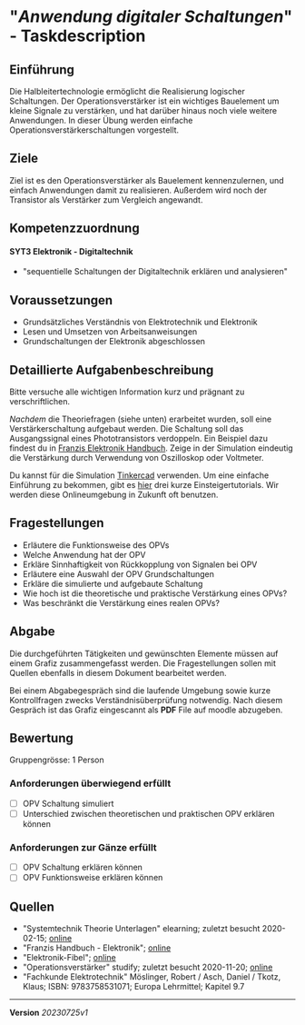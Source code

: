 # "*Anwendung digitaler Schaltungen*" - Taskdescription

## Einführung
Die Halbleitertechnologie ermöglicht die Realisierung logischer Schaltungen. Der Operationsverstärker ist ein wichtiges Bauelement um kleine Signale zu verstärken, und hat darüber hinaus noch viele weitere Anwendungen. In dieser Übung werden einfache Operationsverstärkerschaltungen vorgestellt.

## Ziele
Ziel ist es den Operationsverstärker als Bauelement kennenzulernen, und einfach Anwendungen damit zu realisieren. Außerdem wird noch der Transistor als Verstärker zum Vergleich angewandt. 

## Kompetenzzuordnung

#### SYT3 Elektronik - Digitaltechnik

* "sequentielle Schaltungen der Digitaltechnik erklären und analysieren"

## Voraussetzungen

* Grundsätzliches Verständnis von Elektrotechnik und Elektronik
* Lesen und Umsetzen von Arbeitsanweisungen
* Grundschaltungen der Elektronik abgeschlossen

## Detaillierte Aufgabenbeschreibung
Bitte versuche alle wichtigen Information kurz und prägnant zu verschriftlichen.

*Nachdem* die Theoriefragen (siehe unten) erarbeitet wurden, soll eine Verstärkerschaltung aufgebaut werden. Die Schaltung soll das Ausgangssignal eines Phototransistors verdoppeln. Ein Beispiel dazu findest du in [Franzis Elektronik Handbuch](https://elearning.tgm.ac.at/mod/resource/view.php?id=3513). Zeige in der Simulation eindeutig die Verstärkung durch Verwendung von Oszilloskop oder Voltmeter.

Du kannst für die Simulation [Tinkercad](https://www.tinkercad.com/) verwenden. Um eine einfache Einführung zu bekommen, gibt es [hier](https://www.tinkercad.com/learn/circuits/lessons) drei kurze Einsteigertutorials. Wir werden diese Onlineumgebung in Zukunft oft benutzen.

## Fragestellungen

* Erläutere die Funktionsweise des OPVs
* Welche Anwendung hat der OPV
* Erkläre Sinnhaftigkeit von Rückkopplung von Signalen bei OPV
* Erläutere eine Auswahl der OPV Grundschaltungen
* Erkläre die simulierte und aufgebaute Schaltung
* Wie hoch ist die theoretische und praktische Verstärkung eines OPVs?
* Was beschränkt die Verstärkung eines realen OPVs?

## Abgabe
Die durchgeführten Tätigkeiten und gewünschten Elemente müssen auf einem Grafiz zusammengefasst werden. Die Fragestellungen sollen mit Quellen ebenfalls in diesem Dokument bearbeitet werden.

Bei einem Abgabegespräch sind die laufende Umgebung sowie kurze Kontrollfragen zwecks Verständnisüberprüfung notwendig. Nach diesem Gespräch ist das Grafiz eingescannt als **PDF** File auf moodle abzugeben.

## Bewertung
Gruppengrösse: 1 Person

### Anforderungen **überwiegend erfüllt**

- [ ] OPV Schaltung simuliert
- [ ] Unterschied zwischen theoretischen und praktischen OPV erklären können

### Anforderungen **zur Gänze erfüllt**

- [ ] OPV Schaltung erklären können
- [ ] OPV Funktionsweise erklären können

## Quellen
* "Systemtechnik Theorie Unterlagen" elearning; zuletzt besucht 2020-02-15; [online](https://elearning.tgm.ac.at/course/view.php?id=199#section-2)
* "Franzis Handbuch - Elektronik"; [online](https://elearning.tgm.ac.at/mod/resource/view.php?id=3513)
* "Elektronik-Fibel"; [online](https://elearning.tgm.ac.at/mod/resource/view.php?id=3512)
* "Operationsverstärker" studify; zuletzt besucht 2020-11-20; [online](https://studyflix.de/elektrotechnik/operationsverstarker-2160)
* "Fachkunde Elektrotechnik" Möslinger, Robert / Asch, Daniel / Tkotz, Klaus; ISBN: 9783758531071; Europa Lehrmittel; Kapitel 9.7

---
**Version**  *20230725v1*